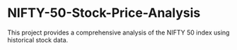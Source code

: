 # NIFTY-50-Stock-Price-Analysis
This project provides a comprehensive analysis of the NIFTY 50 index using historical stock data.
